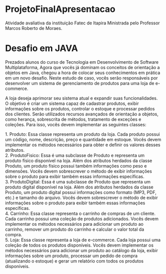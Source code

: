 # ProjetoFinalApresentacao
Atividade avaliativa da instituição Fatec de Itapira Ministrada pelo Professor Marcos Roberto de Moraes.
<h1>Desafio em JAVA </h1>
<p>
Prezados alunos do curso de Tecnologia em Desenvolvimento de Software Multiplataforma,
Agora que vocês já dominam os conceitos de orientação a objetos em Java, chegou a hora de
colocar seus conhecimentos em prática em um novo desafio. Neste estudo de caso, vocês
serão responsáveis por desenvolver um sistema de gerenciamento de produtos para uma loja
de e-commerce.
  </p>
 <p>
A loja deseja aprimorar seu sistema atual e expandir suas funcionalidades. O objetivo é criar
um sistema capaz de cadastrar produtos, exibir informações sobre os produtos, controlar o
estoque e processar pedidos dos clientes. Serão utilizados recursos avançados de orientação
a objetos, como herança, sobrescrita de métodos, tratamento de exceções e coleções.
Para isso, vocês devem implementar as seguintes classes:</p>
1.  Produto: Essa classe representa um produto da loja. Cada produto possui um código,
nome, descrição, preço e quantidade em estoque. Vocês devem implementar os métodos
necessários para obter e definir os valores desses atributos.<br>
2.  ProdutoFisico: Essa é uma subclasse de Produto e representa um produto físico
disponível na loja. Além dos atributos herdados da classe Produto, um produto físico
possui também informações como peso e dimensões. Vocês devem sobrescrever o
método de exibir informações sobre o produto para exibir também essas informações
específicas.<br>
3.  ProdutoDigital: Essa é uma subclasse de Produto que representa um produto digital
disponível na loja. Além dos atributos herdados da classe Produto, um produto digital
possui informações como formato (MP3, PDF, etc.) e tamanho do arquivo. Vocês devem
sobrescrever o método de exibir informações sobre o produto para exibir também essas
informações específicas.<br>
4.  Carrinho: Essa classe representa o carrinho de compras de um cliente. Cada carrinho
possui uma coleção de produtos adicionados. Vocês devem implementar os métodos
necessários para adicionar um produto ao carrinho, remover um produto do carrinho e
calcular o valor total da compra.<br>
5.  Loja: Essa classe representa a loja de e-commerce. Cada loja possui uma coleção de
todos os produtos disponíveis. Vocês devem implementar os métodos necessários para
adicionar um produto ao catálogo da loja, exibir informações sobre um produto,
processar um pedido de compra (atualizando o estoque) e gerar um relatório com todos
os produtos disponíveis.<br>
